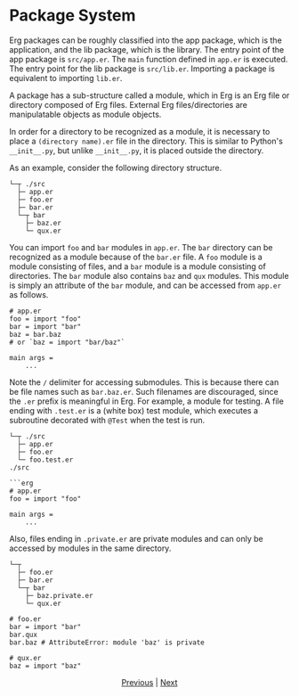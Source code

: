 # Package System

Erg packages can be roughly classified into the app package, which is the application, and the lib package, which is the library.
The entry point of the app package is `src/app.er`. The `main` function defined in `app.er` is executed.
The entry point for the lib package is `src/lib.er`. Importing a package is equivalent to importing `lib.er`.

A package has a sub-structure called a module, which in Erg is an Erg file or directory composed of Erg files. External Erg files/directories are manipulatable objects as module objects.

In order for a directory to be recognized as a module, it is necessary to place a `(directory name).er` file in the directory.
This is similar to Python's `__init__.py`, but unlike `__init__.py`, it is placed outside the directory.

As an example, consider the following directory structure.

```console
└─┬ ./src
  ├─ app.er
  ├─ foo.er
  ├─ bar.er
  └─┬ bar
    ├─ baz.er
    └─ qux.er
```

You can import `foo` and `bar` modules in `app.er`. The `bar` directory can be recognized as a module because of the `bar.er` file.
A `foo` module is a module consisting of files, and a `bar` module is a module consisting of directories. The `bar` module also contains `baz` and `qux` modules.
This module is simply an attribute of the `bar` module, and can be accessed from `app.er` as follows.

```erg
# app.er
foo = import "foo"
bar = import "bar"
baz = bar.baz
# or `baz = import "bar/baz"`

main args =
    ...
```

Note the `/` delimiter for accessing submodules. This is because there can be file names such as `bar.baz.er`.
Such filenames are discouraged, since the `.er` prefix is meaningful in Erg.
For example, a module for testing. A file ending with `.test.er` is a (white box) test module, which executes a subroutine decorated with `@Test` when the test is run.

```console
└─┬ ./src
  ├─ app.er
  ├─ foo.er
  └─ foo.test.er
./src

```erg
# app.er
foo = import "foo"

main args =
    ...
```

Also, files ending in ``.private.er`` are private modules and can only be accessed by modules in the same directory.

```console
└─┬
  ├─ foo.er
  ├─ bar.er
  └─┬ bar
    ├─ baz.private.er
    └─ qux.er
```

```erg
# foo.er
bar = import "bar"
bar.qux
bar.baz # AttributeError: module 'baz' is private
```

```erg
# qux.er
baz = import "baz"
```

<p align='center'>
    <a href='./32_integration_with_Python.md'>Previous</a> | <a href='./34_generator.md'>Next</a>
</p>
